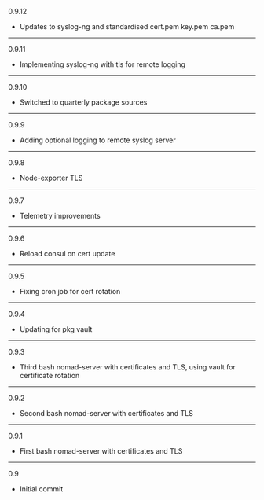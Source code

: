 0.9.12

* Updates to syslog-ng and standardised cert.pem key.pem ca.pem

---

0.9.11

* Implementing syslog-ng with tls for remote logging

---

0.9.10

* Switched to quarterly package sources

---

0.9.9

* Adding optional logging to remote syslog server

---

0.9.8

* Node-exporter TLS

---

0.9.7

* Telemetry improvements

---

0.9.6

* Reload consul on cert update

---

0.9.5

* Fixing cron job for cert rotation

---

0.9.4

* Updating for pkg vault

---

0.9.3

* Third bash nomad-server with certificates and TLS, using vault for certificate rotation

---

0.9.2

* Second bash nomad-server with certificates and TLS

---

0.9.1

* First bash nomad-server with certificates and TLS

---

0.9

* Initial commit
